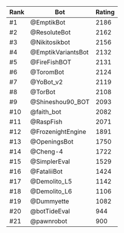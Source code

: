 Rank|Bot|Rating
---|---|---
#1|@EmptikBot|2186
#2|@ResoluteBot|2162
#3|@Nikitosikbot|2156
#4|@EmptikVariantsBot|2132
#5|@FireFishBOT|2131
#6|@ToromBot|2124
#7|@YoBot_v2|2119
#8|@TorBot|2108
#9|@Shineshou90_BOT|2093
#10|@faith_bot|2082
#11|@RaspFish|2071
#12|@FrozenightEngine|1891
#13|@OpeningsBot|1750
#14|@Cheng-4|1722
#15|@SimplerEval|1529
#16|@FataliiBot|1424
#17|@Demolito_L5|1142
#18|@Demolito_L6|1106
#19|@Dummyette|1082
#20|@botTideEval|944
#21|@pawnrobot|900

